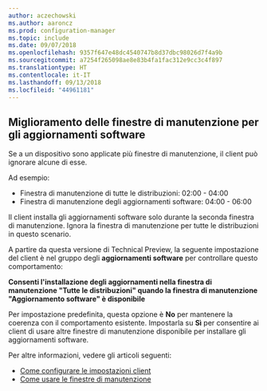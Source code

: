```yaml
---
author: aczechowski
ms.author: aaroncz
ms.prod: configuration-manager
ms.topic: include
ms.date: 09/07/2018
ms.openlocfilehash: 9357f647e48dc4540747b8d37dbc98026d7f4a9b
ms.sourcegitcommit: a7254f265098ae8e83b4fa1fac312e9cc3c4f897
ms.translationtype: HT
ms.contentlocale: it-IT
ms.lasthandoff: 09/13/2018
ms.locfileid: "44961181"
---
```

## <a name="bkmk_sum-mw"></a> Miglioramento delle finestre di manutenzione per gli aggiornamenti software
<!--vso2839307-->

Se a un dispositivo sono applicate più finestre di manutenzione, il client può ignorare alcune di esse. 

Ad esempio:

- Finestra di manutenzione di tutte le distribuzioni: 02:00 - 04:00
- Finestra di manutenzione degli aggiornamenti software: 04:00 - 06:00

Il client installa gli aggiornamenti software solo durante la seconda finestra di manutenzione. Ignora la finestra di manutenzione per tutte le distribuzioni in questo scenario.

A partire da questa versione di Technical Preview, la seguente impostazione del client è nel gruppo degli **aggiornamenti software** per controllare questo comportamento: 

**Consenti l'installazione degli aggiornamenti nella finestra di manutenzione "Tutte le distribuzioni" quando la finestra di manutenzione "Aggiornamento software" è disponibile**

Per impostazione predefinita, questa opzione è **No** per mantenere la coerenza con il comportamento esistente. Impostarla su **Sì** per consentire ai client di usare altre finestre di manutenzione disponibile per installare gli aggiornamenti software.

Per altre informazioni, vedere gli articoli seguenti:
- [Come configurare le impostazioni client](/sccm/core/clients/deploy/configure-client-settings)
- [Come usare le finestre di manutenzione](/sccm/core/clients/manage/collections/use-maintenance-windows)


